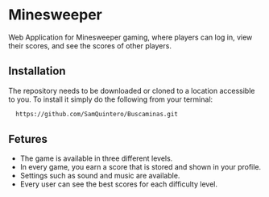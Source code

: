 # Minesweeper
Web Application for Minesweeper gaming, where players can log in, view their scores, and see the scores of other players.

## Installation


The repository needs to be downloaded or cloned to a location accessible to you. To install it simply do the following from your terminal:

```bash
  https://github.com/SamQuintero/Buscaminas.git
```

## Fetures

* The game is available in three different levels. 
* In every game, you earn a score that is stored and shown in your profile. 
* Settings such as sound and music are available. 
* Every user can see the best scores for each difficulty level.
